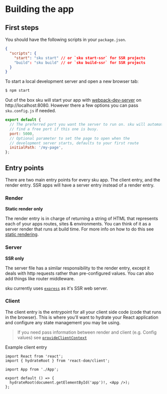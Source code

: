 # Building the app

## First steps

You should have the following scripts in your `package.json`.

```json
{
  "scripts": {
    "start": "sku start" // or `sku start-ssr` for SSR projects
    "build": "sku build" // or `sku build-ssr` for SSR projects
  }
}
```

To start a local development server and open a new browser tab:

```sh
$ npm start
```

Out of the box sku will start your app with [webpack-dev-server](https://github.com/webpack/webpack-dev-server) on http://localhost:8080. However there a few options you can pass `sku.config.js` if needed.

```js
export default {
  // The preferred port you want the server to run on. sku will automatically
  // find a free port if this one is busy.
  port: 5000,
  // Optional parameter to set the page to open when the
  // development server starts, defaults to your first route
  initialPath: '/my-page',
};
```

## Entry points

There are two main entry points for every sku app. The client entry, and the render entry. SSR apps will have a server entry instead of a render entry.

### Render

**Static render only**

The render entry is in charge of returning a string of HTML that represents each of your apps routes, sites & environments. You can think of it as a server render that runs at build time. For more info on how to do this see [static rendering](./docs/static-rendering.md).

### Server

**SSR only**

The server file has a similar responsibility to the render entry, except it deals with http requests rather than pre-configured values. You can also add things like router middleware.

sku currently uses [`express`](https://expressjs.com/) as it's SSR web server.

### Client

The client entry is the entrypoint for all your client side code (code that runs in the browser). This is where you'll want to hydrate your React application and configure any state management you may be using.

> If you need pass information between render and client (e.g. Config values) see [`provideClientContext`](./docs/static-rendering#provideclientcontext)

Example client entry

```tsx
import React from 'react';
import { hydrateRoot } from 'react-dom/client';

import App from './App';

export default () => {
  hydrateRoot(document.getElementById('app')!, <App />);
};
```
